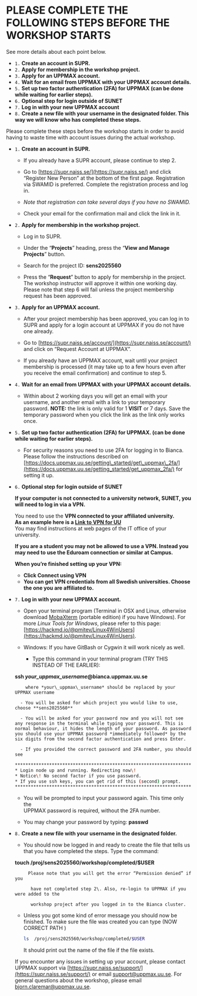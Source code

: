 # PLEASE COMPLETE THE FOLLOWING STEPS BEFORE THE WORKSHOP STARTS

See more details about each point below.  

- `1.` **Create an account in SUPR.**  
- `2.` **Apply for membership in the workshop project.**  
- `3.` **Apply for an UPPMAX account.**  
- `4.` **Wait for an email from UPPMAX with your UPPMAX account details.**  
- `5.` **Set up two factor authentication (2FA) for UPPMAX (can be done while waiting for earlier steps).**  
- `6.` **Optional step for login outside of SUNET**  
- `7.` **Log in with your new UPPMAX account**  
- `8.` **Create a new file with your username in the designated folder. This way we will know who has completed these steps.**

Please complete these steps before the workshop starts in order to avoid having to waste time with account issues during the actual workshop.

- `1.` **Create an account in SUPR.**

    - If you already have a SUPR account, please continue to step 2\.

    - Go to [https://supr.naiss.se/](https://supr.naiss.se/) and click “Register New Person” at the bottom of the first page. Registration via SWAMID is preferred. Complete the registration process and log in.

    - *Note that registration can take several days if you have no SWAMID.*

    - Check your email for the confirmation mail and click the link in it.

- `2.` **Apply for membership in the workshop project.**

    - Log in to SUPR.

    - Under the “**Projects**” heading, press the “**View and Manage Projects**” button.

    - Search for the project ID: **sens2025560**

    - Press the “**Request**” button to apply for membership in the project. The workshop instructor will approve it within one working day. Please note that step 6 will fail unless the project membership request has been approved.

- `3.` **Apply for an UPPMAX account.**

    - After your project membership has been approved, you can log in to SUPR and apply for a login account at UPPMAX if you do not have one already.

    - Go to [https://supr.naiss.se/account/](https://supr.naiss.se/account/) and click on “Request Account at UPPMAX”.

    - If you already have an UPPMAX account, wait until your project membership is processed (it may take up to a few hours even after you receive the email confirmation) and continue to step 5\.


- `4.` **Wait for an email from UPPMAX with your UPPMAX account details.**

    - Within about 2 working days you will get an email with your username, and another email with a link to your temporary password. **NOTE:** the link is only valid for 1 **VISIT** or 7 days. Save the temporary password when you click the link as the link only works once.

- `5.` **Set up two factor authentication (2FA) for UPPMAX. (can be done while waiting for earlier steps).**

    - For security reasons you need to use 2FA for logging in to Bianca. Please follow the instructions described on [https://docs.uppmax.uu.se/getting\_started/get\_uppmax\_2fa/](https://docs.uppmax.uu.se/getting_started/get_uppmax_2fa/) for setting it up.

- `6.` **Optional step for login outside of SUNET**

  **If your computer is not connected to a university network, SUNET, you will need to log in via a VPN.**

  You need to use the **VPN connected to your affiliated university.**  
  **As an example here is a [Link to VPN for UU](https://www.uu.se/en/staff/service-and-tools/it-and-telephony-services/it-services/network-and-vpn)**  
  You may find instructions at web pages of the IT office of your university.

  **If you are a student you may not be allowed to use a VPN. Instead you may need to use the Eduroam connection or similar at Campus.**

  **When you’re finished setting up your VPN:**

    - **Click Connect using VPN**  
    - **You can get VPN credentials from all Swedish universities. Choose the one you are affiliated to.**

- `7.` **Log in with your new UPPMAX account.**

    - Open your terminal program (Terminal in OSX and Linux, otherwise download [MobaXterm](http://mobaxterm.mobatek.net/download-home-edition.html) (portable edition) if you have Windows). For more *Linux Tools for Windows*, please refer to this page: [https://hackmd.io/@pmitev/Linux4WinUsers](https://hackmd.io/@pmitev/Linux4WinUsers).

    - Windows: If you have GitBash or Cygwin it will work nicely as well.

        - Type this command in your terminal program (TRY THIS INSTEAD OF THE EARLIER):

    **ssh *your\_uppmax\_username*@bianca.uppmax.uu.se**

          where *your\_uppmax\_username* should be replaced by your UPPMAX username 

        - You will be asked for which project you would like to use, choose **sens2025560**

        - You will be asked for your password now and you will not see any response in the terminal while typing your password. This is normal behaviour, it hides the length of your password. As password you should use your UPPMAX password *immediately followed* by the six digits from the second factor authentication and press Enter.

        - If you provided the correct password and 2FA number, you should see

  ```bash
  ****************************************************************************  
  * Login node up and running. Redirecting now\!                             *  
  * Notice\! No second factor if you use password.                           *  
  * If you use ssh keys, you can get rid of this (second) prompt.            *  
  ****************************************************************************  
  ```

    - You will be prompted to input your password again. This time only the  
      UPPMAX password is required, without the 2FA number.  

    - You may change your password by typing: **passwd**


- `8.` **Create a new file with your username in the designated folder.**

    - You should now be logged in and ready to create the file that tells us that you have completed the steps. Type the command:

     **touch  /proj/sens2025560/workshop/completed/$USER**

           Please note that you will get the error “Permission denied” if you

            have not completed step 2\. Also, re-login to UPPMAX if you were added to the

            workshop project after you logged in to the Bianca cluster.

    - Unless you got some kind of error message you should now be finished. To make sure the file was created you can type (NOW CORRECT PATH )

      ```bash
      ls  /proj/sens2025560/workshop/completed/$USER
      ```

      It should print out the name of the file if the file exists.


  If you encounter any issues in setting up your account, please contact UPPMAX support via [https://supr.naiss.se/support/](https://supr.naiss.se/support/) or email [support@uppmax.uu.se](mailto:support@uppmax.uu.se). For general questions about the workshop, please email [bjorn.claremar@uppmax.uu.se](mailto:bjorn.claremar@uppmax.uu.se).
